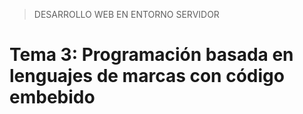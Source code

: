 > DESARROLLO WEB EN ENTORNO SERVIDOR

# Tema 3: Programación basada en lenguajes de marcas con código embebido <!-- omit in toc -->

